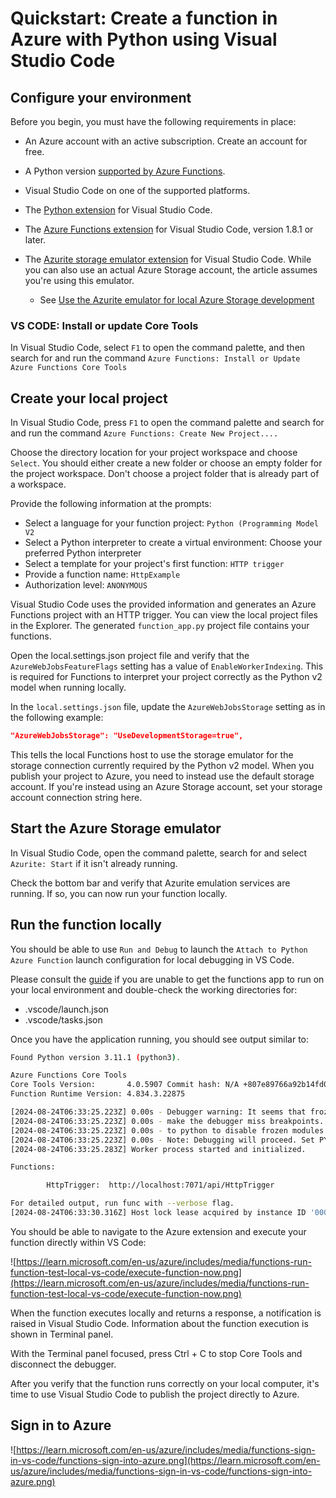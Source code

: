 # Quickstart: Create a function in Azure with Python using Visual Studio Code

## Configure your environment

Before you begin, you must have the following requirements in place:

- An Azure account with an active subscription. Create an account for free.

- A Python version [supported by Azure Functions](https://learn.microsoft.com/en-us/azure/azure-functions/supported-languages#languages-by-runtime-version).

- Visual Studio Code on one of the supported platforms.

- The [Python extension](https://marketplace.visualstudio.com/items?itemName=ms-python.python) for Visual Studio Code.

- The [Azure Functions extension](https://marketplace.visualstudio.com/items?itemName=ms-azuretools.vscode-azurefunctions) for Visual Studio Code, version 1.8.1 or later.

- The [Azurite storage emulator extension](https://marketplace.visualstudio.com/items?itemName=Azurite.azurite) for Visual Studio Code. While you can also use an actual Azure Storage account, the article assumes you're using this emulator.
  - See [Use the Azurite emulator for local Azure Storage development](https://learn.microsoft.com/en-us/azure/storage/common/storage-use-azurite?tabs=visual-studio-code%2Cblob-storage#install-azurite)

### VS CODE: Install or update Core Tools

In Visual Studio Code, select `F1` to open the command palette, and then search for and run the command `Azure Functions: Install or Update Azure Functions Core Tools`

## Create your local project

In Visual Studio Code, press `F1` to open the command palette and search for and run the command `Azure Functions: Create New Project....`

Choose the directory location for your project workspace and choose `Select`. You should either create a new folder or choose an empty folder for the project workspace. Don't choose a project folder that is already part of a workspace.

Provide the following information at the prompts:

- Select a language for your function project: `Python (Programming Model V2`
- Select a Python interpreter to create a virtual environment: Choose your preferred Python interpreter
- Select a template for your project's first function: `HTTP trigger`
- Provide a function name: `HttpExample`
- Authorization level: `ANONYMOUS`

Visual Studio Code uses the provided information and generates an Azure Functions project with an HTTP trigger. You can view the local project files in the Explorer. The generated `function_app.py` project file contains your functions.

Open the local.settings.json project file and verify that the `AzureWebJobsFeatureFlags` setting has a value of `EnableWorkerIndexing`. This is required for Functions to interpret your project correctly as the Python v2 model when running locally.

In the `local.settings.json` file, update the `AzureWebJobsStorage` setting as in the following example:

```json
"AzureWebJobsStorage": "UseDevelopmentStorage=true",
```

This tells the local Functions host to use the storage emulator for the storage connection currently required by the Python v2 model. When you publish your project to Azure, you need to instead use the default storage account. If you're instead using an Azure Storage account, set your storage account connection string here.

## Start the Azure Storage emulator

In Visual Studio Code, open the command palette, search for and select `Azurite: Start` if it isn't already running.

Check the bottom bar and verify that Azurite emulation services are running. If so, you can now run your function locally.

## Run the function locally

You should be able to use `Run and Debug` to launch the `Attach to Python Azure Function` launch configuration for local debugging in VS Code.

Please consult the [guide](https://learn.microsoft.com/en-us/azure/azure-functions/create-first-function-vs-code-python#run-the-function-locally) if you are unable to get the functions app to run on your local environment and double-check the working directories for:

- .vscode/launch.json
- .vscode/tasks.json

Once you have the application running, you should see output similar to:

```sh
Found Python version 3.11.1 (python3).

Azure Functions Core Tools
Core Tools Version:       4.0.5907 Commit hash: N/A +807e89766a92b14fd07b9f0bc2bea1d8777ab209 (64-bit)
Function Runtime Version: 4.834.3.22875

[2024-08-24T06:33:25.223Z] 0.00s - Debugger warning: It seems that frozen modules are being used, which may
[2024-08-24T06:33:25.223Z] 0.00s - make the debugger miss breakpoints. Please pass -Xfrozen_modules=off
[2024-08-24T06:33:25.223Z] 0.00s - to python to disable frozen modules.
[2024-08-24T06:33:25.223Z] 0.00s - Note: Debugging will proceed. Set PYDEVD_DISABLE_FILE_VALIDATION=1 to disable this validation.
[2024-08-24T06:33:25.283Z] Worker process started and initialized.

Functions:

        HttpTrigger:  http://localhost:7071/api/HttpTrigger

For detailed output, run func with --verbose flag.
[2024-08-24T06:33:30.316Z] Host lock lease acquired by instance ID '0000000000000000000000002D9F298A'.

```

You should be able to navigate to the Azure extension and execute your function directly within VS Code:

![https://learn.microsoft.com/en-us/azure/includes/media/functions-run-function-test-local-vs-code/execute-function-now.png](https://learn.microsoft.com/en-us/azure/includes/media/functions-run-function-test-local-vs-code/execute-function-now.png)

When the function executes locally and returns a response, a notification is raised in Visual Studio Code. Information about the function execution is shown in Terminal panel.

With the Terminal panel focused, press Ctrl + C to stop Core Tools and disconnect the debugger.

After you verify that the function runs correctly on your local computer, it's time to use Visual Studio Code to publish the project directly to Azure.

## Sign in to Azure

![https://learn.microsoft.com/en-us/azure/includes/media/functions-sign-in-vs-code/functions-sign-into-azure.png](https://learn.microsoft.com/en-us/azure/includes/media/functions-sign-in-vs-code/functions-sign-into-azure.png)

